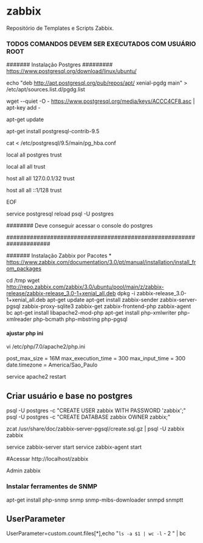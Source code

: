# zabbix
Repositório de Templates e Scripts Zabbix.

###   TODOS COMANDOS DEVEM SER EXECUTADOS COM USUÁRIO ROOT  ###

#######   Instalação Postgres   ######### https://www.postgresql.org/download/linux/ubuntu/

echo "deb http://apt.postgresql.org/pub/repos/apt/ xenial-pgdg main" > /etc/apt/sources.list.d/pgdg.list

wget --quiet -O - https://www.postgresql.org/media/keys/ACCC4CF8.asc | apt-key add -

apt-get update

apt-get install postgresql-contrib-9.5


cat <<EOF > /etc/postgresql/9.5/main/pg_hba.conf

local   all             postgres                                trust

local   all             all                                     trust

host    all             all             127.0.0.1/32            trust

host    all             all             ::1/128                 trust

EOF


service postgresql reload
psql -U postgres

######## Deve conseguir acessar o console do postgres

#####################################################################

#######  Instalação Zabbix por Pacotes * https://www.zabbix.com/documentation/3.0/pt/manual/installation/install_from_packages

cd /tmp
wget http://repo.zabbix.com/zabbix/3.0/ubuntu/pool/main/z/zabbix-release/zabbix-release_3.0-1+xenial_all.deb
dpkg -i zabbix-release_3.0-1+xenial_all.deb
apt-get update
apt-get install zabbix-sender zabbix-server-pgsql zabbix-proxy-sqlite3 zabbix-get zabbix-frontend-php zabbix-agent bc
apt-get install libapache2-mod-php
apt-get install php-xmlwriter php-xmlreader php-bcmath php-mbstring php-pgsql


#### ajustar php ini
vi /etc/php/7.0/apache2/php.ini 

post_max_size = 16M
max_execution_time = 300
max_input_time = 300
date.timezone = America/Sao_Paulo


service apache2 restart

## Criar usuário e base no postgres

psql -U postgres -c "CREATE USER zabbix WITH PASSWORD 'zabbix';"
psql -U postgres -c "CREATE DATABASE zabbix OWNER zabbix;"


zcat /usr/share/doc/zabbix-server-pgsql/create.sql.gz | psql -U zabbix zabbix

service zabbix-server start
service zabbix-agent start

#Acessar
http://localhost/zabbix

Admin
zabbix


### Instalar ferramentes de SNMP
apt-get install php-snmp snmp snmp-mibs-downloader snmpd snmptt



## UserParameter
UserParameter=custom.count.files[*],echo "`ls -a $1 | wc -l` - 2 " | bc
